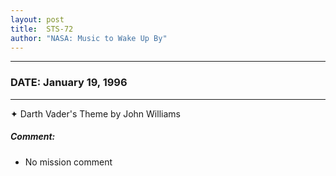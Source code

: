 ```yaml
---
layout: post
title:  STS-72
author: "NASA: Music to Wake Up By"
---
```


----
### DATE: January 19, 1996
----
✦ Darth Vader's Theme by John Williams

##### Comment:
* No mission comment
